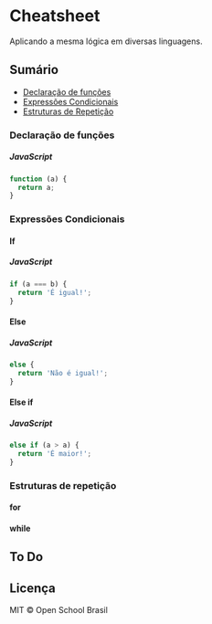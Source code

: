 # Cheatsheet
Aplicando a mesma lógica em diversas linguagens.

## Sumário

- [Declaração de funções](#declaracao-de-funcoes)
- [Expressões Condicionais](#expressoes-condicionais)
- [Estruturas de Repetição](#estruturas-de-repeticao)

### Declaração de funções

##### JavaScript

```javascript
function (a) {
  return a;
}
```

### Expressões Condicionais

#### If

##### JavaScript

```javascript
if (a === b) {
  return 'É igual!';
}
```

#### Else

##### JavaScript

```javascript
else {
  return 'Não é igual!';
}
```

#### Else if

##### JavaScript

```javascript
else if (a > a) {
  return 'É maior!';
}
```

### Estruturas de repetição

#### for

#### while

## To Do

## Licença
MIT &copy; Open School Brasil
